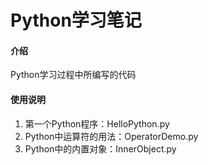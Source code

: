 # Python学习笔记

#### 介绍
Python学习过程中所编写的代码


#### 使用说明

1.  第一个Python程序：HelloPython.py
2.  Python中运算符的用法：OperatorDemo.py
3.  Python中的内置对象：InnerObject.py
